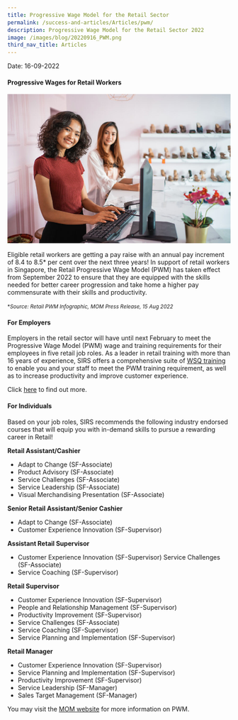 ```yaml
---
title: Progressive Wage Model for the Retail Sector
permalink: /success-and-articles/Articles/pwm/
description: Progressive Wage Model for the Retail Sector 2022
image: /images/blog/20220916_PWM.png
third_nav_title: Articles
---
```

Date: 16-09-2022

<h4>Progressive Wages for Retail Workers</h4>

![Photo of two retail staff](/images/blog/20220916_PWM.png)


Eligible retail workers are getting a pay raise with an annual pay increment of 8.4 to 8.5* per cent over the next three years! In support of retail workers in Singapore, the Retail Progressive Wage Model (PWM) has taken effect from September 2022 to ensure that they are equipped with the skills needed for better career progression and take home a higher pay commensurate with their skills and productivity. 

<small>**Source: Retail PWM Infographic, MOM Press Release, 15 Aug 2022*</small>

<h4>For Employers</h4>

Employers in the retail sector will have until next February to meet the Progressive Wage Model (PWM) wage and training requirements for their employees in five retail job roles. As a leader in retail training with more than 16 years of experience, SIRS offers a comprehensive suite of [WSQ training](https://www.sirs.edu.sg/wsq-programmes) to enable you and your staff to meet the PWM training requirement, as well as to increase productivity and improve customer experience. 

Click [here](https://www.sirs.edu.sg/services/consultancy/pwm/) to find out more.

<h4>For Individuals</h4>

Based on your job roles, SIRS recommends the following industry endorsed courses that will equip you with in-demand skills to pursue a rewarding career in Retail! 

**Retail Assistant/Cashier**
* Adapt to Change (SF-Associate)
* Product Advisory (SF-Associate)
* Service Challenges (SF-Associate)
* Service Leadership (SF-Associate)
* Visual Merchandising Presentation (SF-Associate)

**Senior Retail Assistant/Senior Cashier**
* Adapt to Change (SF-Associate)
* Customer Experience Innovation (SF-Supervisor)

**Assistant Retail Supervisor**
* Customer Experience Innovation (SF-Supervisor) Service Challenges (SF-Associate)
* Service Coaching (SF-Supervisor)

**Retail Supervisor**
* Customer Experience Innovation (SF-Supervisor) 
* People and Relationship Management (SF-Supervisor) 
* Productivity Improvement (SF-Supervisor)
* Service Challenges (SF-Associate)
* Service Coaching (SF-Supervisor)
* Service Planning and Implementation (SF-Supervisor)

**Retail Manager**
* Customer Experience Innovation (SF-Supervisor)
* Service Planning and Implementation (SF-Supervisor)
* Productivity Improvement (SF-Supervisor) 
* Service Leadership (SF-Manager)
* Sales Target Management (SF-Manager)

You may visit the [MOM website](https://www.mom.gov.sg/employment-practices/progressive-wage-model/retail-sector) for more information on PWM.